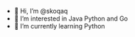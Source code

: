 - 👋 Hi, I’m @skoqaq
- 👀 I’m interested in Java Python and Go
- 🌱 I’m currently learning Python



<!---
skoqaq/skoqaq is a ✨ special ✨ repository because its `README.md` (this file) appears on your GitHub profile.
You can click the Preview link to take a look at your changes.
--->

